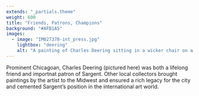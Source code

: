 ```yaml
---
extends: "_partials.theme"
weight: 600
title: "Friends, Patrons, Champions"
background: "#AFB1A5"
images:
  - image: "IM027378-int_press.jpg"
    lightbox: "deering"
    alt: "A painting of Charles Deering sitting in a wicker chair on a beach under the shadow of a large palm tree. He wears a white suit and sun hat."
---
```


Prominent Chicagoan, Charles Deering (pictured here) was both a lifelong friend and importnat patron of Sargent. Other local collectors brought paintings by the artist to the Midwest and ensured a rich legacy for the city and cemented Sargent’s position in the international art world.
